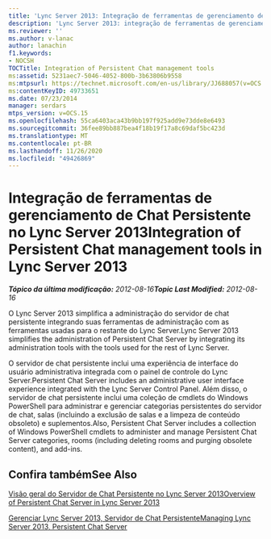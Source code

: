 ```yaml
---
title: 'Lync Server 2013: Integração de ferramentas de gerenciamento de Chat Persistente'
description: 'Lync Server 2013: integração de ferramentas de gerenciamento de chat persistentes.'
ms.reviewer: ''
ms.author: v-lanac
author: lanachin
f1.keywords:
- NOCSH
TOCTitle: Integration of Persistent Chat management tools
ms:assetid: 5231aec7-5046-4052-800b-3b63806b9558
ms:mtpsurl: https://technet.microsoft.com/en-us/library/JJ688057(v=OCS.15)
ms:contentKeyID: 49733651
ms.date: 07/23/2014
manager: serdars
mtps_version: v=OCS.15
ms.openlocfilehash: 55ca6403aca43b9bb197f925add9e73dde8e6493
ms.sourcegitcommit: 36fee89bb887bea4f18b19f17a8c69daf5bc423d
ms.translationtype: MT
ms.contentlocale: pt-BR
ms.lasthandoff: 11/26/2020
ms.locfileid: "49426869"
---
```

# <a name="integration-of-persistent-chat-management-tools-in-lync-server-2013"></a><span data-ttu-id="63c19-103">Integração de ferramentas de gerenciamento de Chat Persistente no Lync Server 2013</span><span class="sxs-lookup"><span data-stu-id="63c19-103">Integration of Persistent Chat management tools in Lync Server 2013</span></span>

<div data-xmlns="http://www.w3.org/1999/xhtml">

<div class="topic" data-xmlns="http://www.w3.org/1999/xhtml" data-msxsl="urn:schemas-microsoft-com:xslt" data-cs="https://msdn.microsoft.com/">

<div data-asp="https://msdn2.microsoft.com/asp">



</div>

<div id="mainSection">

<div id="mainBody"><span data-ttu-id="63c19-104">

<span> </span></span><span class="sxs-lookup"><span data-stu-id="63c19-104">

<span> </span></span></span>

<span data-ttu-id="63c19-105">_**Tópico da última modificação:** 2012-08-16_</span><span class="sxs-lookup"><span data-stu-id="63c19-105">_**Topic Last Modified:** 2012-08-16_</span></span>

<span data-ttu-id="63c19-106">O Lync Server 2013 simplifica a administração do servidor de chat persistente integrando suas ferramentas de administração com as ferramentas usadas para o restante do Lync Server.</span><span class="sxs-lookup"><span data-stu-id="63c19-106">Lync Server 2013 simplifies the administration of Persistent Chat Server by integrating its administration tools with the tools used for the rest of Lync Server.</span></span>

<span data-ttu-id="63c19-107">O servidor de chat persistente inclui uma experiência de interface do usuário administrativa integrada com o painel de controle do Lync Server.</span><span class="sxs-lookup"><span data-stu-id="63c19-107">Persistent Chat Server includes an administrative user interface experience integrated with the Lync Server Control Panel.</span></span> <span data-ttu-id="63c19-108">Além disso, o servidor de chat persistente inclui uma coleção de cmdlets do Windows PowerShell para administrar e gerenciar categorias persistentes do servidor de chat, salas (incluindo a exclusão de salas e a limpeza de conteúdo obsoleto) e suplementos.</span><span class="sxs-lookup"><span data-stu-id="63c19-108">Also, Persistent Chat Server includes a collection of Windows PowerShell cmdlets to administer and manage Persistent Chat Server categories, rooms (including deleting rooms and purging obsolete content), and add-ins.</span></span>

<div>

## <a name="see-also"></a><span data-ttu-id="63c19-109">Confira também</span><span class="sxs-lookup"><span data-stu-id="63c19-109">See Also</span></span>


[<span data-ttu-id="63c19-110">Visão geral do Servidor de Chat Persistente no Lync Server 2013</span><span class="sxs-lookup"><span data-stu-id="63c19-110">Overview of Persistent Chat Server in Lync Server 2013</span></span>](lync-server-2013-overview-of-persistent-chat-server.md)  


[<span data-ttu-id="63c19-111">Gerenciar Lync Server 2013, Servidor de Chat Persistente</span><span class="sxs-lookup"><span data-stu-id="63c19-111">Managing Lync Server 2013, Persistent Chat Server</span></span>](managing-lync-server-2013-persistent-chat-server.md)  
  

<span data-ttu-id="63c19-112"></div>

</div>

<span> </span>

</div>

</div>

</span><span class="sxs-lookup"><span data-stu-id="63c19-112"></div>

</div>

<span> </span>

</div>

</div>

</span></span></div>


